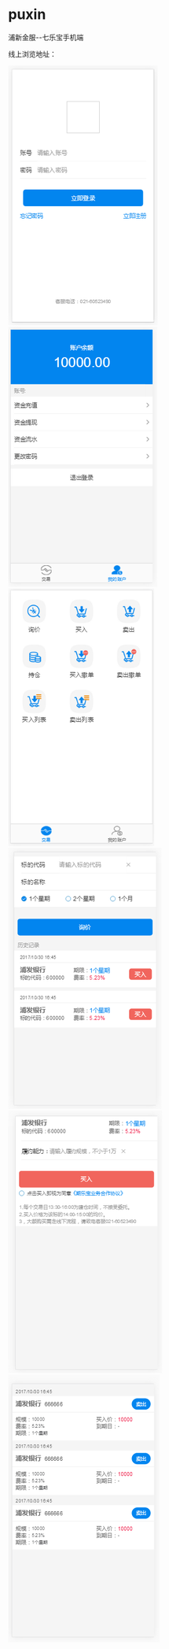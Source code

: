 # puxin
浦新金服--七乐宝手机端

线上浏览地址：


![图片说明1](https://github.com/blingblingWebOpen/puxin/blob/master/images/redome2.png)
![图片说明1](https://github.com/blingblingWebOpen/puxin/blob/master/images/redome3.png)
![图片说明1](https://github.com/blingblingWebOpen/puxin/blob/master/images/redome1.png)
![图片说明1](https://github.com/blingblingWebOpen/puxin/blob/master/images/redome4.png)
![图片说明1](https://github.com/blingblingWebOpen/puxin/blob/master/images/redome5.png)
![图片说明1](https://github.com/blingblingWebOpen/puxin/blob/master/images/redome6.png)
